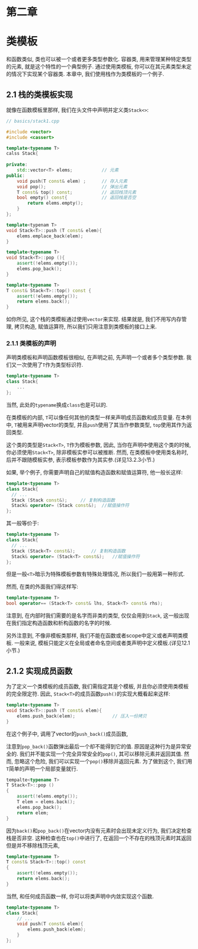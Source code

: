 # 第二章

# 	类模板	



和函数类似, 类也可以被一个或者更多类型参数化. 容器类, 用来管理某种特定类型的元素, 就是这个特性的一个典型例子. 通过使用类模板, 你可以在其元素类型未定的情况下实现某个容器类. 本章中, 我们使用栈作为类模板的一个例子.



## 2.1 栈的类模板实现

就像在函数模板里那样, 我们在头文件中声明并定义类`Stack<>`:

```cpp
// basics/stack1.cpp

#include <vector>
#include <cassert>

template<typename T>
calss Stack{
  
private:
    std::vector<T> elems;			// 元素
public:
    void push(T const& elem) ;		// 存入元素
    void pop();						// 弹出元素
    T const& top() const;			// 返回栈顶元素
    bool empty() const{				// 返回栈是否空
        return elems.empty();
    }
};

template<typenam T>
void Stack<T>::push (T const& elem){
    elems.emplace_back(elem);
}

template<typename T>
void Stack<T>::pop (){
    assert(!elems.empty());
    elems.pop_back();
}

template<typename T>
T const& Stack<T>::top() const {
    assert(!elems.empty());
    return elems.back();
}
```

如你所见, 这个栈的类模板通过使用`vector`来实现. 结果就是, 我们不用写内存管理, 拷贝构造, 赋值运算符, 所以我们只用注意到类模板的接口上来.



### 2.1.1 类模板的声明

声明类模板和声明函数模板很相似, 在声明之前, 先声明一个或者多个类型参数. 我们又一次使用了`T`作为类型标识符.

```cpp
template<typename T>
class Stack{
    ...
};
```

当然, 此处的`typename`换成`class`也是可以的.

在类模板的内部, `T`可以像任何其他的类型一样来声明成员函数和成员变量. 在本例中, `T`被用来声明vector的类型, 并且`push`使用了其当作参数类型, `top`使用其作为返回类型.

这个类的类型是`Stack<T>`, `T`作为模板参数, 因此, 当你在声明中使用这个类的时候,你必须使用`Stack<T>`, 除非模板实参可以被推断. 然而, 在类模板中使用类名称时, 后并不跟随模板实参, 表示模板参数作为其实参.(详见13.2.3小节.)

如果, 举个例子, 你需要声明自己的赋值构造函数和赋值运算符, 他一般长这样:

```cpp
template<typename T>
class Stack{
  // ...
  Stack (Stack const&);		// 复制构造函数
  Stack& operator= (Stack const&);	//赋值操作符
};
```

其一般等价于:

```cpp
template<typename T>
class Stack{
  // ...
  Stack (Stack<T> const&);		// 复制构造函数
  Stack& operator= (Stack<T> const&);	//赋值操作符
};
```

但是一般`<T>`暗示为特殊模板参数有特殊处理情况, 所以我们一般用第一种形式.

然而, 在类的外面我们得这样写:

```cpp
template<typename T>
bool operator== (Stack<T> const& lhs, Stack<T> const& rhs);
```

注意到, 在内部时我们需要的是名字而非类的类型, 仅仅会用到`Stack`, 这一般出现在我们指定构造函数和析构函数的名字的时候.

另外注意到, 不像非模板类那样, 我们不能在函数或者scope中定义或者声明类模板. 一般来说, 模板只能定义在全局或者命名空间或者类声明中定义模板.(详见12.1小节.)

## 2.1.2 实现成员函数

为了定义一个类模板的成员函数, 我们需指定其是个模板, 并且你必须使用类模板的完全限定符. 因此, `Stack<T>`的成员函数`push()`的实现大概看起来这样:

```cpp
template<typename T>
void Stack<T>::push (T const& elem){
    elems.push_back(elem);				// 压入一份拷贝
}
```

在这个例子中, 调用了vector的`push_back()`成员函数, 

注意到`pop_back()`函数弹出最后一个却不能得到它的值. 原因是这种行为是异常安全的. 我们并不能实现一个完全异常安全的`pop()`, 其可以移除元素并返回其值. 然而, 忽略这个危险, 我们可以实现一个`pop()`移除并返回元素. 为了做到这个, 我们用`T`简单的声明一个局部变量就行.

```cpp
tempalte<typename T>
T Stack<T>::pop ()
{
    assert(!elems.empty());
    T elem = elems.back();
    elems.pop_back();
    return elem;
}
```

因为`back()`和`pop_back()`在vector内没有元素时会出现未定义行为, 我们决定检查栈是否非空. 这种检查也在`top()`中进行了, 在返回一个不存在的栈顶元素时其返回但是并不移除栈顶元素, 

```cpp
template<typename T>
T const& Stack<T>::top() const
{
    assert(!elems.empty());
    return elems.back();
}
```

当然, 和任何成员函数一样, 你可以将类声明中内敛实现这个函数.

```cpp
template<typename T>
class Stack{
    // ...
    void push(T const& elem){
        elems.push_back(elem);
    }
};
```


